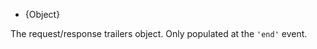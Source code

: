 <!-- YAML
added: v0.3.0
-->

* {Object}

The request/response trailers object. Only populated at the `'end'` event.

